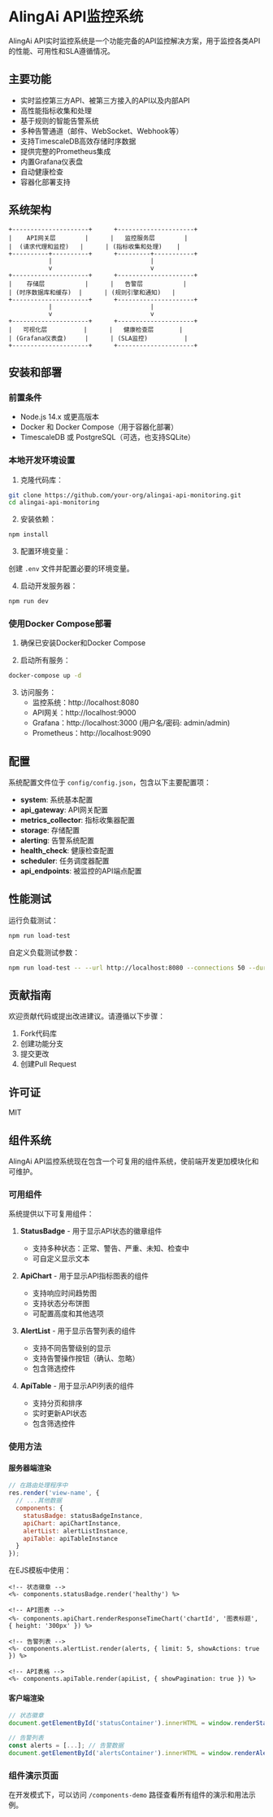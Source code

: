 # AlingAi API监控系统

AlingAi API实时监控系统是一个功能完备的API监控解决方案，用于监控各类API的性能、可用性和SLA遵循情况。

## 主要功能

- 实时监控第三方API、被第三方接入的API以及内部API
- 高性能指标收集和处理
- 基于规则的智能告警系统
- 多种告警通道（邮件、WebSocket、Webhook等）
- 支持TimescaleDB高效存储时序数据
- 提供完整的Prometheus集成
- 内置Grafana仪表盘
- 自动健康检查
- 容器化部署支持

## 系统架构

```
+---------------------+      +---------------------+
|    API网关层        |      |   监控服务层        |
|  (请求代理和监控)   |      | (指标收集和处理)    |
+----------+----------+      +---------+-----------+
           |                           |
           v                           v
+---------------------+      +---------------------+
|    存储层           |      |   告警层           |
| (时序数据库和缓存)  |      | (规则引擎和通知)   |
+---------------------+      +---------------------+
           |                           |
           v                           v
+---------------------+      +---------------------+
|   可视化层          |      |   健康检查层       |
| (Grafana仪表盘)     |      | (SLA监控)          |
+---------------------+      +---------------------+
```

## 安装和部署

### 前置条件

- Node.js 14.x 或更高版本
- Docker 和 Docker Compose（用于容器化部署）
- TimescaleDB 或 PostgreSQL（可选，也支持SQLite）

### 本地开发环境设置

1. 克隆代码库：

```bash
git clone https://github.com/your-org/alingai-api-monitoring.git
cd alingai-api-monitoring
```

2. 安装依赖：

```bash
npm install
```

3. 配置环境变量：

创建 `.env` 文件并配置必要的环境变量。

4. 启动开发服务器：

```bash
npm run dev
```

### 使用Docker Compose部署

1. 确保已安装Docker和Docker Compose

2. 启动所有服务：

```bash
docker-compose up -d
```

3. 访问服务：
   - 监控系统：http://localhost:8080
   - API网关：http://localhost:9000
   - Grafana：http://localhost:3000 (用户名/密码: admin/admin)
   - Prometheus：http://localhost:9090

## 配置

系统配置文件位于 `config/config.json`，包含以下主要配置项：

- **system**: 系统基本配置
- **api_gateway**: API网关配置
- **metrics_collector**: 指标收集器配置
- **storage**: 存储配置
- **alerting**: 告警系统配置
- **health_check**: 健康检查配置
- **scheduler**: 任务调度器配置
- **api_endpoints**: 被监控的API端点配置

## 性能测试

运行负载测试：

```bash
npm run load-test
```

自定义负载测试参数：

```bash
npm run load-test -- --url http://localhost:8080 --connections 50 --duration 60
```

## 贡献指南

欢迎贡献代码或提出改进建议。请遵循以下步骤：

1. Fork代码库
2. 创建功能分支
3. 提交更改
4. 创建Pull Request

## 许可证

MIT 

## 组件系统

AlingAi API监控系统现在包含一个可复用的组件系统，使前端开发更加模块化和可维护。

### 可用组件

系统提供以下可复用组件：

1. **StatusBadge** - 用于显示API状态的徽章组件
   - 支持多种状态：正常、警告、严重、未知、检查中
   - 可自定义显示文本

2. **ApiChart** - 用于显示API指标图表的组件
   - 支持响应时间趋势图
   - 支持状态分布饼图
   - 可配置高度和其他选项

3. **AlertList** - 用于显示告警列表的组件
   - 支持不同告警级别的显示
   - 支持告警操作按钮（确认、忽略）
   - 包含筛选控件

4. **ApiTable** - 用于显示API列表的组件
   - 支持分页和排序
   - 实时更新API状态
   - 包含筛选控件

### 使用方法

#### 服务器端渲染

```javascript
// 在路由处理程序中
res.render('view-name', {
  // ...其他数据
  components: {
    statusBadge: statusBadgeInstance,
    apiChart: apiChartInstance,
    alertList: alertListInstance,
    apiTable: apiTableInstance
  }
});
```

在EJS模板中使用：

```ejs
<!-- 状态徽章 -->
<%- components.statusBadge.render('healthy') %>

<!-- API图表 -->
<%- components.apiChart.renderResponseTimeChart('chartId', '图表标题', { height: '300px' }) %>

<!-- 告警列表 -->
<%- components.alertList.render(alerts, { limit: 5, showActions: true }) %>

<!-- API表格 -->
<%- components.apiTable.render(apiList, { showPagination: true }) %>
```

#### 客户端渲染

```javascript
// 状态徽章
document.getElementById('statusContainer').innerHTML = window.renderStatusBadge('healthy');

// 告警列表
const alerts = [...]; // 告警数据
document.getElementById('alertsContainer').innerHTML = window.renderAlertList(alerts, { showActions: true });
```

### 组件演示页面

在开发模式下，可以访问 `/components-demo` 路径查看所有组件的演示和用法示例。 